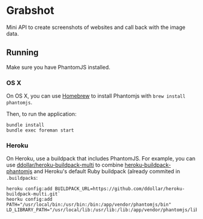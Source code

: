 # Grabshot

Mini API to create screenshots of websites and call back with the image data.

## Running

Make sure you have PhantomJS installed.

### OS X

On OS X, you can use [Homebrew](https://github.com/mxcl/homebrew) to
install Phantomjs with `brew install phantomjs`.

Then, to run the application:

    bundle install
    bundle exec foreman start

### Heroku

On Heroku, use a buildpack that includes PhantomJS. For example,
you can use
[ddollar/heroku-buildpack-multi](https://github.com/ddollar/heroku-buildpack-multi) to combine
[heroku-buildpack-phantomjs](https://github.com/stomita/heroku-buildpack-phantomjs)
and Heroku's default Ruby buildpack (already commited in `.buildpacks`:

    heroku config:add BUILDPACK_URL=https://github.com/ddollar/heroku-buildpack-multi.git`
    heorku config:add PATH="/usr/local/bin:/usr/bin:/bin:/app/vendor/phantomjs/bin" LD_LIBRARY_PATH="/usr/local/lib:/usr/lib:/lib:/app/vendor/phantomjs/lib"
